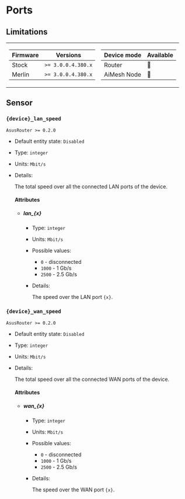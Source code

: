 # Ports

## Limitations

<table><tr><td>

|Firmware|          Versions|
|--------|------------------|
|Stock   |`>= 3.0.0.4.380.x`|
|Merlin  |`>= 3.0.0.4.380.x`|
</td><td>

|Device mode|    Available|
|-----------|-------------|
|Router     |:green_heart:|
|AiMesh Node|:green_heart:|
</td></tr></table>

## Sensor

### `{device}_lan_speed`

`AsusRouter >= 0.2.0`

-   Default entity state: `Disabled`
-   Type: `integer`
-   Units: `Mbit/s`
-   Details:

    The total speed over all the connected LAN ports of the device.

    #### Attributes

    -   ##### lan_{x}

        -   Type: `integer`
        -   Units: `Mbit/s`
        -   Possible values:
            -   `0` - disconnected
            -   `1000` - 1 Gb/s
            -   `2500` - 2.5 Gb/s
        -   Details:

            The speed over the LAN port `{x}`.

### `{device}_wan_speed`

`AsusRouter >= 0.2.0`

-   Default entity state: `Disabled`
-   Type: `integer`
-   Units: `Mbit/s`
-   Details:

    The total speed over all the connected WAN ports of the device.

    #### Attributes

    -   ##### wan_{x}

        -   Type: `integer`
        -   Units: `Mbit/s`
        -   Possible values:
            -   `0` - disconnected
            -   `1000` - 1 Gb/s
            -   `2500` - 2.5 Gb/s
        -   Details:

            The speed over the WAN port `{x}`.
